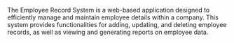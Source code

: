 The Employee Record System is a web-based application designed to efficiently manage and maintain employee details within a company. 
This system provides functionalities for adding, updating, and deleting employee records, as well as viewing and generating reports on employee data.
